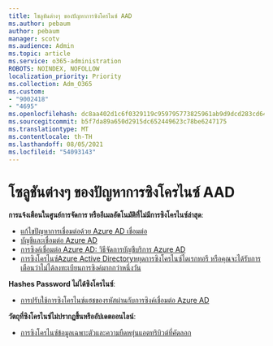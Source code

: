 ```yaml
---
title: โซลูชันต่างๆ ของปัญหาการซิงโครไนซ์ AAD
ms.author: pebaum
author: pebaum
manager: scotv
ms.audience: Admin
ms.topic: article
ms.service: o365-administration
ROBOTS: NOINDEX, NOFOLLOW
localization_priority: Priority
ms.collection: Adm_O365
ms.custom:
- "9002418"
- "4695"
ms.openlocfilehash: dc8aa402d1c6f0329119c959795773825961ab9d9dcd283cd64810a901594ac2
ms.sourcegitcommit: b5f7da89a650d2915dc652449623c78be6247175
ms.translationtype: MT
ms.contentlocale: th-TH
ms.lasthandoff: 08/05/2021
ms.locfileid: "54093143"
---
```

# <a name="solutions-for-aad-synchronization-problems"></a>โซลูชันต่างๆ ของปัญหาการซิงโครไนซ์ AAD

**การแจ้งเตือนในศูนย์การจัดการ หรืออีเมลอัตโนมัติที่ไม่มีการซิงโครไนซ์ล่าสุด**:

- [แก้ไขปัญหาการเชื่อมต่อด้วย Azure AD เชื่อมต่อ](https://docs.microsoft.com/azure/active-directory/hybrid/tshoot-connect-connectivity)
- [บัญชีและเชื่อมต่อ Azure AD](https://go.microsoft.com/fwlink/p/?LinkId=820598)
- [การซิงค์เชื่อมต่อ Azure AD: วิธีจัดการบัญชีบริการ Azure AD](https://docs.microsoft.com/azure/active-directory/hybrid/how-to-connect-azureadaccount)
- [การซิงโครไนซ์Azure Active Directoryหยุดการซิงโครไนซ์ไดเรกทอรี หรือคุณจะได้รับการเตือนว่าไม่ได้ลงทะเบียนการซิงค์มากกว่าหนึ่งวัน](https://support.microsoft.com/help/2882421/directory-synchronization-to-azure-active-directory-stops-or-you-re-warned-that-sync-hasn-t-registered-in-more-than-a-day)
 
**Hashes Password ไม่ได้ซิงโครไนซ์**:

- [การปรับใช้การซิงโครไนซ์แฮชของรหัสผ่านกับการซิงค์เชื่อมต่อ Azure AD](https://docs.microsoft.com/azure/active-directory/hybrid/how-to-connect-password-hash-synchronization)

**วัตถุที่ซิงโครไนซ์ไม่ปรากฏขึ้นหรืออัปเดตออนไลน์**:

- [การซิงโครไนซ์ข้อมูลเฉพาะตัวและความยืดหยุ่นแอตทริบิวต์ที่คัดลอก](https://docs.microsoft.com/azure/active-directory/hybrid/how-to-connect-syncservice-duplicate-attribute-resiliency)
